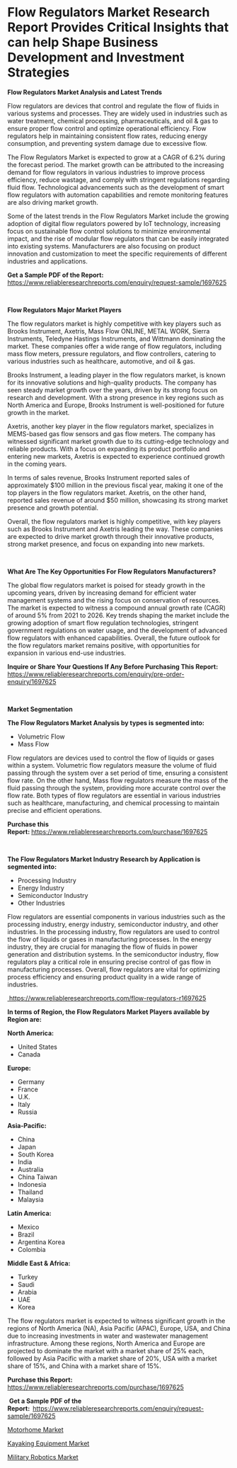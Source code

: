 <p><h1>Flow Regulators Market Research Report Provides Critical Insights that can help Shape Business Development and Investment Strategies</h1></p><p><strong>Flow Regulators Market Analysis and Latest Trends</strong></p>
<p><p>Flow regulators are devices that control and regulate the flow of fluids in various systems and processes. They are widely used in industries such as water treatment, chemical processing, pharmaceuticals, and oil & gas to ensure proper flow control and optimize operational efficiency. Flow regulators help in maintaining consistent flow rates, reducing energy consumption, and preventing system damage due to excessive flow.</p><p>The Flow Regulators Market is expected to grow at a CAGR of 6.2% during the forecast period. The market growth can be attributed to the increasing demand for flow regulators in various industries to improve process efficiency, reduce wastage, and comply with stringent regulations regarding fluid flow. Technological advancements such as the development of smart flow regulators with automation capabilities and remote monitoring features are also driving market growth.</p><p>Some of the latest trends in the Flow Regulators Market include the growing adoption of digital flow regulators powered by IoT technology, increasing focus on sustainable flow control solutions to minimize environmental impact, and the rise of modular flow regulators that can be easily integrated into existing systems. Manufacturers are also focusing on product innovation and customization to meet the specific requirements of different industries and applications.</p></p>
<p><strong>Get a Sample PDF of the Report:&nbsp;</strong> <a href="https://www.reliableresearchreports.com/enquiry/request-sample/1697625">https://www.reliableresearchreports.com/enquiry/request-sample/1697625</a></p>
<p>&nbsp;</p>
<p><strong>Flow Regulators Major Market Players</strong></p>
<p><p>The flow regulators market is highly competitive with key players such as Brooks Instrument, Axetris, Mass Flow ONLINE, METAL WORK, Sierra Instruments, Teledyne Hastings Instruments, and Wittmann dominating the market. These companies offer a wide range of flow regulators, including mass flow meters, pressure regulators, and flow controllers, catering to various industries such as healthcare, automotive, and oil & gas.</p><p>Brooks Instrument, a leading player in the flow regulators market, is known for its innovative solutions and high-quality products. The company has seen steady market growth over the years, driven by its strong focus on research and development. With a strong presence in key regions such as North America and Europe, Brooks Instrument is well-positioned for future growth in the market.</p><p>Axetris, another key player in the flow regulators market, specializes in MEMS-based gas flow sensors and gas flow meters. The company has witnessed significant market growth due to its cutting-edge technology and reliable products. With a focus on expanding its product portfolio and entering new markets, Axetris is expected to experience continued growth in the coming years.</p><p>In terms of sales revenue, Brooks Instrument reported sales of approximately $100 million in the previous fiscal year, making it one of the top players in the flow regulators market. Axetris, on the other hand, reported sales revenue of around $50 million, showcasing its strong market presence and growth potential.</p><p>Overall, the flow regulators market is highly competitive, with key players such as Brooks Instrument and Axetris leading the way. These companies are expected to drive market growth through their innovative products, strong market presence, and focus on expanding into new markets.</p></p>
<p>&nbsp;</p>
<p><strong>What Are The Key Opportunities For Flow Regulators Manufacturers?</strong></p>
<p><p>The global flow regulators market is poised for steady growth in the upcoming years, driven by increasing demand for efficient water management systems and the rising focus on conservation of resources. The market is expected to witness a compound annual growth rate (CAGR) of around 5% from 2021 to 2026. Key trends shaping the market include the growing adoption of smart flow regulation technologies, stringent government regulations on water usage, and the development of advanced flow regulators with enhanced capabilities. Overall, the future outlook for the flow regulators market remains positive, with opportunities for expansion in various end-use industries.</p></p>
<p><strong>Inquire or Share Your Questions If Any Before Purchasing This Report:</strong> <a href="https://www.reliableresearchreports.com/enquiry/pre-order-enquiry/1697625">https://www.reliableresearchreports.com/enquiry/pre-order-enquiry/1697625</a></p>
<p>&nbsp;</p>
<p><strong>Market Segmentation</strong></p>
<p><strong>The Flow Regulators Market Analysis by types is segmented into:</strong></p>
<p><ul><li>Volumetric Flow</li><li>Mass Flow</li></ul></p>
<p><p>Flow regulators are devices used to control the flow of liquids or gases within a system. Volumetric flow regulators measure the volume of fluid passing through the system over a set period of time, ensuring a consistent flow rate. On the other hand, Mass flow regulators measure the mass of the fluid passing through the system, providing more accurate control over the flow rate. Both types of flow regulators are essential in various industries such as healthcare, manufacturing, and chemical processing to maintain precise and efficient operations.</p></p>
<p><strong>Purchase this Report:&nbsp;</strong><a href="https://www.reliableresearchreports.com/purchase/1697625">https://www.reliableresearchreports.com/purchase/1697625</a></p>
<p>&nbsp;</p>
<p><strong>The Flow Regulators Market Industry Research by Application is segmented into:</strong></p>
<p><ul><li>Processing Industry</li><li>Energy Industry</li><li>Semiconductor Industry</li><li>Other Industries</li></ul></p>
<p><p>Flow regulators are essential components in various industries such as the processing industry, energy industry, semiconductor industry, and other industries. In the processing industry, flow regulators are used to control the flow of liquids or gases in manufacturing processes. In the energy industry, they are crucial for managing the flow of fluids in power generation and distribution systems. In the semiconductor industry, flow regulators play a critical role in ensuring precise control of gas flow in manufacturing processes. Overall, flow regulators are vital for optimizing process efficiency and ensuring product quality in a wide range of industries.</p></p>
<p><a href="https://www.reliableresearchreports.com/flow-regulators-r1697625">&nbsp;https://www.reliableresearchreports.com/flow-regulators-r1697625</a></p>
<p><strong>In terms of Region, the Flow Regulators Market Players available by Region are:</strong></p>
<p>
    <p> <strong> North America: </strong>
        <ul>
            <li>United States</li>
            <li>Canada</li>
        </ul>
        </p> 
    <p> <strong> Europe: </strong>
        <ul>
            <li>Germany</li>
            <li>France</li>
            <li>U.K.</li>
            <li>Italy</li>
            <li>Russia</li>
        </ul>
        </p> 
    <p> <strong> Asia-Pacific: </strong>
        <ul>
            <li>China</li>
            <li>Japan</li>
            <li>South Korea</li>
            <li>India</li>
            <li>Australia</li>
            <li>China Taiwan</li>
            <li>Indonesia</li>
            <li>Thailand</li>
            <li>Malaysia</li>
        </ul>
        </p> 
    <p> <strong> Latin America: </strong>
        <ul>
            <li>Mexico</li>
            <li>Brazil</li>
            <li>Argentina Korea</li>
            <li>Colombia</li>
        </ul>
        </p> 
    <p> <strong> Middle East & Africa: </strong>
        <ul>
            <li>Turkey</li>
            <li>Saudi</li>
            <li>Arabia</li>
            <li>UAE</li>
            <li>Korea</li>
        </ul>
    </p>
    </p>
<p><p>The flow regulators market is expected to witness significant growth in the regions of North America (NA), Asia Pacific (APAC), Europe, USA, and China due to increasing investments in water and wastewater management infrastructure. Among these regions, North America and Europe are projected to dominate the market with a market share of 25% each, followed by Asia Pacific with a market share of 20%, USA with a market share of 15%, and China with a market share of 15%.</p></p>
<p><strong>Purchase this Report: </strong><a href="https://www.reliableresearchreports.com/purchase/1697625">https://www.reliableresearchreports.com/purchase/1697625</a></p>
<p>&nbsp;<strong>Get a Sample PDF of the Report:&nbsp;&nbsp;</strong><a href="https://www.reliableresearchreports.com/enquiry/request-sample/1697625">https://www.reliableresearchreports.com/enquiry/request-sample/1697625</a></p>
<p><strong></strong></p>
<p><p><a href="https://www.linkedin.com/pulse/motorhome-market-research-report-forecasted-period-from-nafxe?trackingId=gp7j3AmTgF2tIJDHx4E4GA%3D%3D">Motorhome Market</a></p><p><a href="https://www.linkedin.com/pulse/kayaking-equipment-market-furnish-information-size-share-zgmte?trackingId=WGwHnEK25EpYLk2M01%2BdWA%3D%3D">Kayaking Equipment Market</a></p><p><a href="https://www.linkedin.com/pulse/military-robotics-market-goal-estimating-size-future-growth-n0nse?trackingId=xNCrBTITmbuR9SbtBErYSQ%3D%3D">Military Robotics Market</a></p></p>